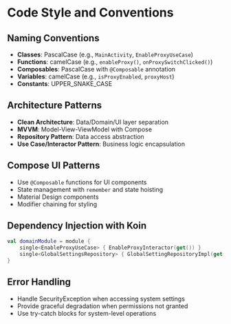 # Code Style and Conventions

## Naming Conventions
- **Classes**: PascalCase (e.g., `MainActivity`, `EnableProxyUseCase`)
- **Functions**: camelCase (e.g., `enableProxy()`, `onProxySwitchClicked()`)
- **Composables**: PascalCase with `@Composable` annotation
- **Variables**: camelCase (e.g., `isProxyEnabled`, `proxyHost`)
- **Constants**: UPPER_SNAKE_CASE

## Architecture Patterns
- **Clean Architecture**: Data/Domain/UI layer separation
- **MVVM**: Model-View-ViewModel with Compose
- **Repository Pattern**: Data access abstraction
- **Use Case/Interactor Pattern**: Business logic encapsulation

## Compose UI Patterns
- Use `@Composable` functions for UI components
- State management with `remember` and state hoisting
- Material Design components
- Modifier chaining for styling

## Dependency Injection with Koin
```kotlin
val domainModule = module {
    single<EnableProxyUseCase> { EnableProxyInteractor(get()) }
    single<GlobalSettingsRepository> { GlobalSettingRepositoryImpl(get()) }
}
```

## Error Handling
- Handle SecurityException when accessing system settings
- Provide graceful degradation when permissions not granted
- Use try-catch blocks for system-level operations
